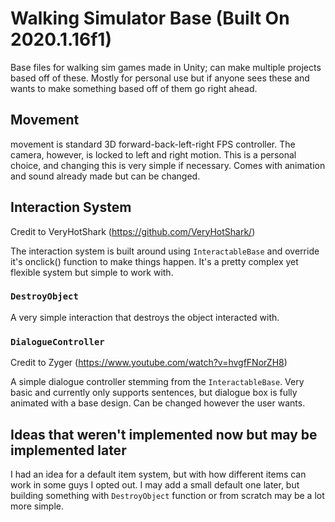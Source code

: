 # Walking Simulator Base (Built On 2020.1.16f1)
Base files for walking sim games made in Unity; can make multiple projects based off of these.  Mostly for personal use but if anyone sees these and wants to make something based off of them go right ahead.

## Movement
movement is standard 3D forward-back-left-right FPS controller.  The camera, however, is locked to left and right motion.  This is a personal choice, and changing this is very simple if necessary.
Comes with animation and sound already made but can be changed.

## Interaction System
Credit to VeryHotShark (https://github.com/VeryHotShark/)

The interaction system is built around using `InteractableBase` and override it's onclick() function to make things happen. It's a pretty complex yet flexible system but simple to work with.

### `DestroyObject`
A very simple interaction that destroys the object interacted with.

### `DialogueController`
Credit to Zyger (https://www.youtube.com/watch?v=hvgfFNorZH8)

A simple dialogue controller stemming from the `InteractableBase`.  Very basic and currently only supports sentences, but dialogue box is fully animated with a base design.
Can be changed however the user wants.

## Ideas that weren't implemented now but may be implemented later
I had an idea for a default item system, but with how different items can work in some guys I opted out.  I may add a small default one later, 
but building something with `DestroyObject` function or from scratch may be a lot more simple.
